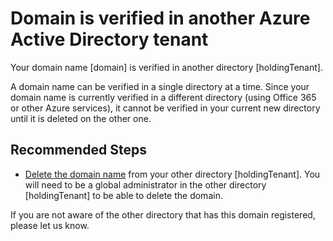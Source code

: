 <properties
	pageTitle="Domain Dispute Customer Ready Content"
	description="Domain is verified in another Azure Active Directory tenant"
	infoBubbleText="See details on the right"
	service="microsoft.activedirectory"
	resource=""
	authors="bernawy"
	ms.author="bernawy"
	displayOrder="1"
	articleId="Tenant_Unverified_Domain_Dispute"
	diagnosticScenario="DomainDispute"
	selfHelpType="diagnostics"
	supportTopicIds=""
	resourceTags=""
	productPesIds=""
	cloudEnvironments="public, Fairfax, Mooncake"
	ownershipId="AzureIdentity_B2B"
/>

# Domain is verified in another Azure Active Directory tenant
<!--/issueDescription-->
Your domain name <!--$domain-->[domain]<!--/$domain--> is verified in another directory <!--$holdingTenant-->[holdingTenant]<!--/$holdingTenant-->.
<!--/issueDescription-->

A domain name can be verified in a single directory at a time. Since your domain name is currently verified in a different directory (using Office 365 or other Azure services), it cannot be verified in your current new directory until it is deleted on the other one.

## **Recommended Steps**

* [Delete the domain name](https://docs.microsoft.com/azure/active-directory/active-directory-domains-manage-azure-portal) from your other directory <!--$holdingTenant-->[holdingTenant]<!--/$holdingTenant-->. You will need to be a global administrator in the other directory <!--$holdingTenant-->[holdingTenant]<!--/$holdingTenant--> to be able to delete the domain.

If you are not aware of the other directory that has this domain registered, please let us know.
